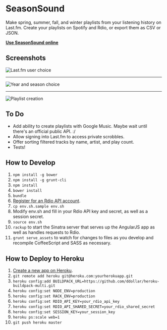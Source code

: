 # SeasonSound

Make spring, summer, fall, and winter playlists from your listening history on Last.fm. Create your playlists on Spotify and Rdio, or export them as CSV or JSON.

**[Use SeasonSound online](http://season-sound.herokuapp.com/)**

## Screenshots

![Last.fm user choice](https://raw.githubusercontent.com/moneypenny/seasonal-playlister/master/screenshot0.png)

----

![Year and season choice](https://raw.githubusercontent.com/moneypenny/seasonal-playlister/master/screenshot1.png)

----

![Playlist creation](https://raw.githubusercontent.com/moneypenny/seasonal-playlister/master/screenshot2.png)

## To Do

- Add ability to create playlists with Google Music. Maybe wait until there's an official public API. :/
- Allow signing into Last.fm to access private scrobbles.
- Offer sorting filtered tracks by name, artist, and play count.
- Tests!

## How to Develop

1. `npm install -g bower`
1. `npm install -g grunt-cli`
1. `npm install`
1. `bower install`
1. `bundle`
1. [Register for an Rdio API account](https://secure.mashery.com/login/rdio.mashery.com/).
1. `cp env.sh.sample env.sh`
1. Modify env.sh and fill in your Rdio API key and secret, as well as a session secret.
1. `source env.sh`
1. `rackup` to start the Sinatra server that serves up the AngularJS app as well as handles requests to Rdio.
1. `grunt serve_assets` to watch for changes to files as you develop and recompile CoffeeScript and SASS as necessary.

## How to Deploy to Heroku

1. [Create a new app on Heroku](https://dashboard.heroku.com/apps).
1. `git remote add heroku git@heroku.com:yourherokuapp.git`
1. `heroku config:add BUILDPACK_URL=https://github.com/ddollar/heroku-buildpack-multi.git`
1. `heroku config:set NODE_ENV=production`
1. `heroku config:set RACK_ENV=production`
1. `heroku config:set RDIO_API_KEY=your_rdio_api_key`
1. `heroku config:set RDIO_API_SHARED_SECRET=your_rdio_shared_secret`
1. `heroku config:set SESSION_KEY=your_session_key`
1. `heroku ps:scale web=1`
1. `git push heroku master`
